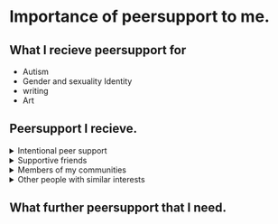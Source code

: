 # Importance of peersupport to me.

## What I recieve peersupport for

- Autism
- Gender and sexuality Identity
- writing
- Art 

## Peersupport I recieve. 

<details>
<summary>Intentional peer support</summary>
<br>
  
## What I find Helpful about Intentional Peer support and its core values 

Most of the peer support I recieve is based around [Intentional peer support](https://intentionalpeersupport.org/) and is what I have been trained in. I find this aproach helpful because it allows for conflicting ***worldviews/Perspectives***  to be respectfully expressed. This is important to me beacause it allow me to hear views that is different from mine and allow me to reassess or change my worldveiw if neccessary. One the thing that Intentional peer support made me reflect on is the diagnosis/psychatric approach that I learned form Studying psychology which was trigger by discusing alternative to it like Holistic/community. In this reflection I realised there more than one way to healing and diverse approach to mental health healing is needed. 

I find it helpful how ***Mutality*** support the exploration of ***worldviews*** by allowing empathic connect to the common emotion and realities of people I engage with. To empathically connet with someone makes I feel less alone and include into a commmunity. It reduces the feeling of beeing othered and safe enough to explore others ***Worldviews*** as well express mine. It gives space for geninue ***connection*** to develop which goes beyond difference in ***worldviews***. It allows for a diverse community eco-system to develope. 

Being able to develope  geninue ***Connection*** is truely benefical to my mental health and wellbeing because having ***Connection*** based in ***mutuality*** allows for me to feel respected and get better understanding everyone. It allows for people to connect in more meaningful ways. The ***connection*** I get from peersupport is reassuring, surportive, and  is ***moving towards*** embetterment through building ***Connection*** with a more various spectrum of ***worldview*** which at time challenges my **worldview** in a support, caring, respectful and supportive manner. The ***connection*** I have through my INternational peersupport relationships can be challenging but give great oppurtinity for growth and ***moving towards*** a better me. 

***Moving towards*** is greatly important to my mental health. I creates a growth mind set. Allowing progress to happen over time, even when there set backs. This prevent me from feeling stagnant. It continously froster hope, persistancy, and determination. Yet ***connection*** reminds me that I do not have do it alone and that helpful support as well as advice can from others. Internentional peer support also encourages me to listen to other people ***worldviews*** in way the encouraging me to ***moving towards*** better mental health and welling by encouraging me listen respecful to Other peoples ***worldveiws*** to give me new prespectives to consider. The respect come from the ***mutality*** of the ***connection*** enagement. 

**CORE PRINCIPLES OF INTENTIONAL PEER:** ***worldviews, connection, mutality, and moving towards***
</details>

<details>
<summary>Supportive friends</summary> 
<br>

## What I finding helpful supportive friends and important qualities

I find that if a supportive friend ***seeing me for me*** it can a more guiune connection that allow for my authentic self be expressed. This put less stress on my mind and body when engaging with supportive friends. Enable me be freer to discuss more challenge topics to ***expand my thinking*** leading changes wellbeing behaviours and my worldview, which ***encourages my growth***. Yet a supportive relationships has mutuality built into it, Where ***we value each other***. Enable us to support each other growth and development by lifting ourselve up together at the same time without the pushing one down. 

I greatly appreciate the effort my supportive friends and I put into lifting each other up and not leaving friends behind as each of us experience growth. My Supportive friends that ***encourages my growth*** are highly value to me. Them also value me and what I have offer adds to my self esteem. For us to ***value each other*** we need to have mutuality and encourage each others growth. For my supportive friends to be ***encouring of my growth*** they need to ***expand my thinking*** and get me to think in new ways. This ***encourages my growth*** by giving me knew perspective and idea to consider. For me intergrate in to my worldview and understanding. Allowing changes in my mental health and wellbeing. Due to the mutuality of the engagement with my supportive friends we all get an oppurtinity to ***expand our thinking*** and to experience growth. 

For a supportive friend to be able to ***expand my thinking*** they need to respectfully and confidently express thier worldview to me. They must expect that I would not always aggree with them or automatically take on board what they say. That I would atleast politely listen and I expect the same from them. Where we all allow time to proccess information and perspectives. To also seek out other prepectives and world views. For us not to be shaped by one connection but many connection. Enabling a well rounded human to develop. I find this Important because I like to see diverse range of worldview and compare it to mine. Helping to discover weakness in my worldview.  

I find that ***we valuing each other*** encourages the development of trust, collaboration, growing together, self-estem and wellbeing growth. Meaning there is something for each us to gain from relationship but not neccessary in transactional way. The value I feel each of has to give goes beyond that. We are value for the uniqueness we bring to each other. That what we have to offer is not measured but honoured and respect. This done by repecting each other Worldview but also honouring value of our own at the same time without ignoring the wisedom within the others worldview. To encourage each others growth and expansion of thinking. To help consider ourselves a teammates rather that adversaries. 

**Important qualities:** ***seeing me for me, expands my thinking, encourages my growth, and we value each other.***
</details>

<details>
<summary>Members of my communities</summary>
<br> 

## What I find helpful in welcoming community and its core aspects

Community peer support needs to be ***accepting*** of my Identities to ***encourage identity development***. It also needs to support the wider acceptance through being ***being engaged in actitism*** and ***celebarting*** my identiies. Different communities support different Identities and sometime multiply ones at the same time. ***Accepting*** my identities makes me feel like I do not need to hide behind a front and be honest about who I am without being discriminating against. Alllowing me to be freer in my expression and  more relaxed in socail suituations. Enabling me to safely and honest explore my identities to ***encourage identity development***. 

My communitties ***encouraging identity development*** is crucial to me better understanding myself and to process what the Identities I have mean to me. It helps me express and define myself better. To grow Into the skin of my identities and let it morph into the beauty of who I am truly. Removing the restrictive chains of expectation in discrimination. Enabling me to openly ***celebrate*** the realities of my identities and learn Who I truely. In ***accepting*** and understanding company which ***engages in activism*** when they feel our identities are getting unfairly attacked. Yet still leaving room for ***celebratory*** nature of the communities I enjoy. 

For my communities being actively ***engaged in activism*** is highly valued by me because it means that something is being done about the discrimination and hatred I experience. That someone is sticking up for my rights when I do not have the capicity to does so. Creating a chances for change. Leading to the pontential to create a better engagement with the wider community. Enable me to be less isolated and discriminated against. Improving myself esteem due to fact I am recieving less negative statement and voilence towards myself and others. As welling seeing people supporting my identities and making sure that my identities are welcome in the wider community. At times activism is celebrating my identities. 

**core aspects:** ***accepting, encourage Identity development, enaged in activism and Celebratory.***
</details>

<details>
<summary>Other people with similar interests</summary>
  
<br>

## What I find helpful in uplifting others with simalar interests and thier core charastics. 

People with similar interest in my mind need to ***encourage development*** by offering ***thoughtful feedback*** to be effective at doing interested based peersupport. Then also need to ***celebrate achievements*** to provide postive reinforcement and be a great source ***inspiration*** to keep me motivate and keep me developing my ideas. ***Encouraging development*** is benefical to me because it helps me not become stagnant and to continue support me move forward with my hobbies and interest. The nature of the moving forward goes beyond my hobbies and interest by bleeding into support my mental health. This done when ***encouraging developmemnt*** the community support me to consider the need to look after my wellbeing because if my wellbeing is not great less time I can put into my hobbies and interest. Meaning my creative output is dimishes with poor wellbeing. 

Giving ***thoughtful feedback*** is greatly appreciated by me. It allow me to learn how to improve my creative displines. Preventing stagnantion in skill development and making the same mistakes in my creative process. 

Interest base peer support can also support my mental health  by 

**core Characteristic:** ***Encourages development, Celebrates achievements, inspirational and thoughtful feedback.***

</details>



## What further peersupport that I need. 

